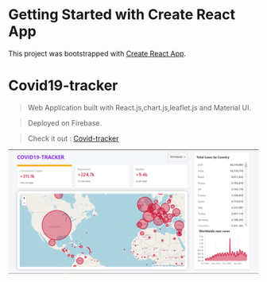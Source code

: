 # Getting Started with Create React App

This project was bootstrapped with [Create React App](https://github.com/facebook/create-react-app).

# Covid19-tracker

> Web Application built with React.js,chart.js,leaflet.js and Material UI.

> Deployed on Firebase.

> Check it out : [Covid-tracker](covid19-tracker-f436a.firebaseapp.com)

<img align="left" alt="proshop"  src="./Covidtracker.png"  />
